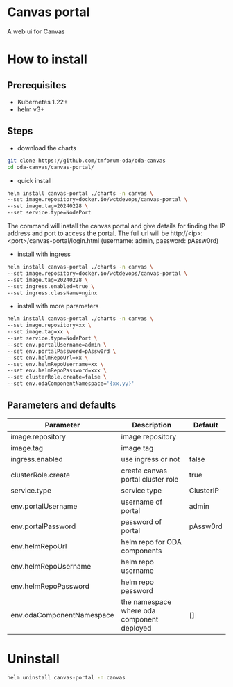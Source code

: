 # Canvas portal

A web ui for Canvas

# How to install

## Prerequisites

- Kubernetes 1.22+
- helm v3+

## Steps

- download the charts

```bash
git clone https://github.com/tmforum-oda/oda-canvas
cd oda-canvas/canvas-portal/
```

- quick install

```bash
helm install canvas-portal ./charts -n canvas \
--set image.repository=docker.io/wctdevops/canvas-portal \
--set image.tag=20240228 \
--set service.type=NodePort
```

The command will install the canvas portal and give details for finding the IP address and port to access the portal. The full url will be http://\<ip\>:\<port\>/canvas-portal/login.html (username: admin, password: pAssw0rd)

- install with ingress

```bash
helm install canvas-portal ./charts -n canvas \
--set image.repository=docker.io/wctdevops/canvas-portal \
--set image.tag=20240228 \
--set ingress.enabled=true \
--set ingress.className=nginx
```

- install with more parameters

```bash
helm install canvas-portal ./charts -n canvas \
--set image.repository=xx \
--set image.tag=xx \
--set service.type=NodePort \
--set env.portalUsername=admin \
--set env.portalPassword=pAssw0rd \
--set env.helmRepoUrl=xx \
--set env.helmRepoUsername=xx \
--set env.helmRepoPassword=xxx \
--set clusterRole.create=false \
--set env.odaComponentNamespace='{xx,yy}'
```

## Parameters and defaults

| Parameter                 | Description                                | Default   |
|---------------------------|--------------------------------------------|-----------|
| image.repository          | image repository                           |           |
| image.tag                 | image tag                                  |           |
| ingress.enabled           | use ingress or not                         | false     |
| clusterRole.create        | create canvas portal cluster role          | true      |
| service.type              | service type                               | ClusterIP |
| env.portalUsername        | username of portal                         | admin     |
| env.portalPassword        | password of portal                         | pAssw0rd  | 
| env.helmRepoUrl           | helm repo for  ODA components              |           |                             
| env.helmRepoUsername      | helm repo username                         |           |                           
| env.helmRepoPassword      | helm repo password                         |           |
| env.odaComponentNamespace | the namespace where oda component deployed | []        |

# Uninstall

```bash
helm uninstall canvas-portal -n canvas
```
